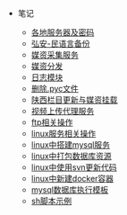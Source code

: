 <!-- * 首页

  * [Headline](/ "BanLi笔记") -->

* 笔记

  * [各地服务器及密码](/笔记/各地服务器及密码.md "BanLi笔记 - 各地服务器及密码")
  * [弘安-民语言备份](/笔记/弘安-民语言备份.md "BanLi笔记 - 弘安-民语言备份")
  * [媒资采集服务](/笔记/媒资采集服务.md "BanLi笔记 - 媒资采集服务")
  * [媒资分发](/笔记/媒资分发.md "BanLi笔记 - 媒资分发")
  * [日志模块](/笔记/日志模块.md "BanLi笔记 - 日志模块")
  * [删除.pyc文件](/笔记/删除.pyc文件.md "BanLi笔记 - 删除.pyc文件")
  * [陕西栏目更新与媒资挂载](/笔记/陕西栏目更新与媒资挂载.md "BanLi笔记 - 陕西栏目更新与媒资挂载")
  * [视频上传代理服务](/笔记/视频上传代理服务.md "BanLi笔记 - 视频上传代理服务")
  * [ftp相关操作](/笔记/ftp相关操作.md "BanLi笔记 - ftp相关操作")
  * [linux服务相关操作](/笔记/linux服务相关操作.md "BanLi笔记 - linux服务相关操作")
  * [linux中搭建mysql服务](/笔记/linux中搭建mysql服务.md "BanLi笔记 - linux中搭建mysql服务")
  * [linux中打包数据库资源](/笔记/linux中打包数据库资源.md "BanLi笔记 - linux中打包数据库资源")
  * [linux中使用svn更新代码](/笔记/linux中使用svn更新代码.md "BanLi笔记 - linux中使用svn更新代码")
  * [linux中新建docker容器](/笔记/linux中新建docker容器.md "BanLi笔记 - linux中新建docker容器")
  * [mysql数据库执行模板](/笔记/mysql数据库执行模板.md "BanLi笔记 - mysql数据库执行模板")
  * [sh脚本示例](/笔记/sh脚本示例.md "BanLi笔记 - sh脚本示例")

